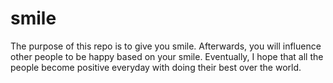 # smile
The purpose of this repo is to give you smile. Afterwards, you will influence other people to be happy based on your smile. Eventually, I hope that all the people become positive everyday with doing their best over the world.

